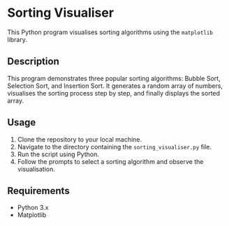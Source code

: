 # Sorting Visualiser

This Python program visualises sorting algorithms using the `matplotlib` library.

## Description

This program demonstrates three popular sorting algorithms: Bubble Sort, Selection Sort, and Insertion Sort. It generates a random array of numbers, visualises the sorting process step by step, and finally displays the sorted array.

## Usage

1. Clone the repository to your local machine.
2. Navigate to the directory containing the `sorting_visualiser.py` file.
3. Run the script using Python.
4. Follow the prompts to select a sorting algorithm and observe the visualisation.

## Requirements

- Python 3.x
- Matplotlib

